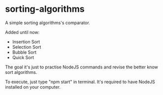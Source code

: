 # sorting-algorithms
A simple sorting algorithms's comparator.

Added until now:
- Insertion Sort
- Selection Sort
- Bubble Sort
- Quick Sort

The goal it's just to practise NodeJS commands and revise the better know sort algorithms.

To execute, just type "npm start" in terminal. 
It's required to have NodeJS installed on your computer.